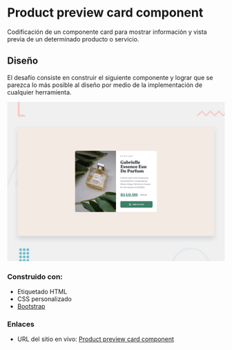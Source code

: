 # Product preview card component

Codificación de un componente card para mostrar información y vista previa de un determinado producto o servicio. 

## Diseño

El desafío consiste en construir el siguiente componente y lograr que se parezca lo más posible al diseño por medio de la implementación de cualquier herramienta.

![](design\desktop-preview.jpg)

### Construido con:

- Etiquetado HTML
- CSS personalizado
- [Bootstrap](https://getbootstrap.com/)

### Enlaces
- URL del sitio en vivo: [Product preview card component](https://jos3-lu1s.github.io/Product-preview-card-component/)
